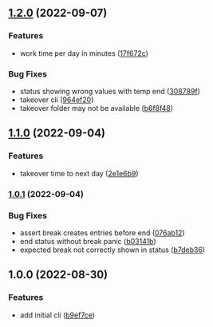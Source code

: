 ## [1.2.0](https://github.com/ser-drephs/trackrs/compare/v1.1.0...v1.2.0) (2022-09-07)


### Features

* work time per day in minutes ([17f672c](https://github.com/ser-drephs/trackrs/commit/17f672c5fd866a23f7efb14011c72d0ad0a80368))


### Bug Fixes

* status showing wrong values with temp end ([308789f](https://github.com/ser-drephs/trackrs/commit/308789fbe458507d9532ca03191bf6257eeb3f84))
* takeover cli ([964ef20](https://github.com/ser-drephs/trackrs/commit/964ef207ba5314edadeebee78f68185b226eab96))
* takeover folder may not be available ([b6f8f48](https://github.com/ser-drephs/trackrs/commit/b6f8f48f90ec43760fd38169ba0371b4cecdab03))

## [1.1.0](https://github.com/ser-drephs/trackrs/compare/v1.0.1...v1.1.0) (2022-09-04)


### Features

* takeover time to next day ([2e1e6b9](https://github.com/ser-drephs/trackrs/commit/2e1e6b9286cf635a39a2a8a13d367a9cfc0dbaa4))

### [1.0.1](https://github.com/ser-drephs/trackrs/compare/v1.0.0...v1.0.1) (2022-09-04)


### Bug Fixes

* assert break creates entries before end ([076ab12](https://github.com/ser-drephs/trackrs/commit/076ab1209df0d22a8f7123500b2d2534695e1f16))
* end status without break panic ([b03141b](https://github.com/ser-drephs/trackrs/commit/b03141bf45e1e7a7079a2ef76c4099db51cfff71))
* expected break not correctly shown in status ([b7deb36](https://github.com/ser-drephs/trackrs/commit/b7deb36d83f1690cefd03f18ddb6d47b7c76e7b0))

## 1.0.0 (2022-08-30)


### Features

* add initial cli ([b9ef7ce](https://github.com/ser-drephs/trackrs/commit/b9ef7cee842dc62d27195994e545604cb059ce45))
